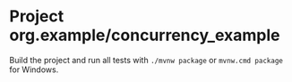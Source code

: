 # Project org.example/concurrency_example

Build the project and run all tests with `./mvnw package` or `mvnw.cmd package` for Windows.
